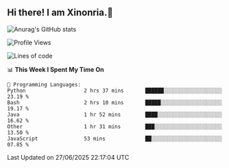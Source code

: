 ## Hi there! I am Xinonria.👋

![Anurag's GitHub stats](https://status-git-main-xinonrias-projects-f26540e3.vercel.app/api?username=xinonria&hide=stars,issues)

<!--START_SECTION:waka-->
![Profile Views](http://img.shields.io/badge/Profile%20Views-0-blue)

![Lines of code](https://img.shields.io/badge/From%20Hello%20World%20I%27ve%20Written-3.7%20million%20lines%20of%20code-blue)

📊 **This Week I Spent My Time On** 

```text
💬 Programming Languages: 
Python                   2 hrs 37 mins       ██████░░░░░░░░░░░░░░░░░░░   23.19 % 
Bash                     2 hrs 10 mins       █████░░░░░░░░░░░░░░░░░░░░   19.17 % 
Java                     1 hr 52 mins        ████░░░░░░░░░░░░░░░░░░░░░   16.62 % 
Other                    1 hr 31 mins        ███░░░░░░░░░░░░░░░░░░░░░░   13.50 % 
JavaScript               53 mins             ██░░░░░░░░░░░░░░░░░░░░░░░   07.85 % 
```


 Last Updated on 27/06/2025 22:17:04 UTC
<!--END_SECTION:waka-->

<!--
**xinonria/xinonria** is a ✨ _special_ ✨ repository because its `README.md` (this file) appears on your GitHub profile.

Here are some ideas to get you started:

- 🔭 I’m currently working on ...
- 🌱 I’m currently learning ...
- 👯 I’m looking to collaborate on ...
- 🤔 I’m looking for help with ...
- 💬 Ask me about ...
- 📫 How to reach me: ...
- 😄 Pronouns: ...
- ⚡ Fun fact: ...
-->
